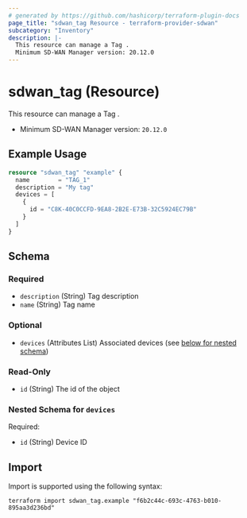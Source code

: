```yaml
---
# generated by https://github.com/hashicorp/terraform-plugin-docs
page_title: "sdwan_tag Resource - terraform-provider-sdwan"
subcategory: "Inventory"
description: |-
  This resource can manage a Tag .
  Minimum SD-WAN Manager version: 20.12.0
---
```


# sdwan_tag (Resource)

This resource can manage a Tag .
  - Minimum SD-WAN Manager version: `20.12.0`

## Example Usage

```terraform
resource "sdwan_tag" "example" {
  name        = "TAG_1"
  description = "My tag"
  devices = [
    {
      id = "C8K-40C0CCFD-9EA8-2B2E-E73B-32C5924EC79B"
    }
  ]
}
```

<!-- schema generated by tfplugindocs -->
## Schema

### Required

- `description` (String) Tag description
- `name` (String) Tag name

### Optional

- `devices` (Attributes List) Associated devices (see [below for nested schema](#nestedatt--devices))

### Read-Only

- `id` (String) The id of the object

<a id="nestedatt--devices"></a>
### Nested Schema for `devices`

Required:

- `id` (String) Device ID

## Import

Import is supported using the following syntax:

```shell
terraform import sdwan_tag.example "f6b2c44c-693c-4763-b010-895aa3d236bd"
```
